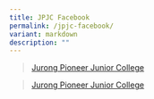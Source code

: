 ```yaml
---
title: JPJC Facebook
permalink: /jpjc-facebook/
variant: markdown
description: ""
---
```

<div id="fb-root"></div>


<div data-show-facepile="true" data-hide-cover="false" data-adapt-container-width="true" data-small-header="false" data-height="500" data-width="500" data-tabs="timeline" data-href="https://www.facebook.com/jpjc.sg" class="fb-page"><blockquote class="fb-xfbml-parse-ignore" cite="https://www.facebook.com/jpjc.sg"><a href="https://www.facebook.com/jpjc.sg">Jurong Pioneer Junior College</a></blockquote></div>


<div id="fb-root"></div>
<div data-show-facepile="true" data-hide-cover="false" data-adapt-container-width="true" data-small-header="false" data-height="" data-width="" data-tabs="timeline" data-href="https://www.facebook.com/jpjc.sg" class="fb-page"><blockquote class="fb-xfbml-parse-ignore" cite="https://www.facebook.com/jpjc.sg"><a href="https://www.facebook.com/jpjc.sg">Jurong Pioneer Junior College</a></blockquote></div>






